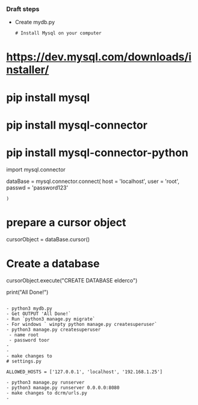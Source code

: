 ### Draft steps
- Create mydb.py
  ```
  # Install Mysql on your computer
# https://dev.mysql.com/downloads/installer/
# pip install mysql
# pip install mysql-connector
# pip install mysql-connector-python 

import mysql.connector

dataBase = mysql.connector.connect(
	host = 'localhost',
	user = 'root',
	passwd = 'password123'

	)

# prepare a cursor object
cursorObject = dataBase.cursor()

# Create a database
cursorObject.execute("CREATE DATABASE elderco")

print("All Done!")
```

- python3 mydb.py
- Get OUTPUT 'All Done!`
- Run `python3 manage.py migrate`
- For windows ` winpty python manage.py createsuperuser`
- python3 manage.py createsuperuser
 - name root
 - password toor
- 
-
- make changes to
# settings.py

ALLOWED_HOSTS = ['127.0.0.1', 'localhost', '192.168.1.25']

- python3 manage.py runserver
- python3 manage.py runserver 0.0.0.0:8080
- make changes to dcrm/urls.py
- 
